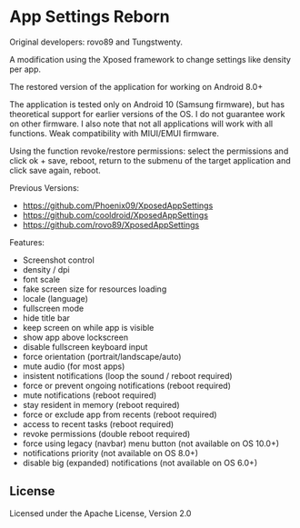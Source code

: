 App Settings Reborn
===========

Original developers: rovo89 and Tungstwenty.

A modification using the Xposed framework to change settings like density per app.

The restored version of the application for working on Android 8.0+

The application is tested only on Android 10 (Samsung firmware), but has theoretical support for earlier versions of the OS. I do not guarantee work on other firmware. I also note that not all applications will work with all functions.
Weak compatibility with MIUI/EMUI firmware.

Using the function revoke/restore permissions: select the permissions and click ok + save, reboot, return to the submenu of the target application and click save again, reboot.

Previous Versions:
- https://github.com/Phoenix09/XposedAppSettings
- https://github.com/cooldroid/XposedAppSettings
- https://github.com/rovo89/XposedAppSettings

Features:
- Screenshot control
- density / dpi
- font scale
- fake screen size for resources loading
- locale (language)
- fullscreen mode
- hide title bar
- keep screen on while app is visible
- show app above lockscreen
- disable fullscreen keyboard input
- force orientation (portrait/landscape/auto)
- mute audio (for most apps)
- insistent notifications (loop the sound / reboot required)
- force or prevent ongoing notifications (reboot required)
- mute notifications (reboot required)
- stay resident in memory (reboot required)
- force or exclude app from recents (reboot required)
- access to recent tasks (reboot required)
- revoke permissions (double reboot required)
- force using legacy (navbar) menu button (not available on OS 10.0+)
- notifications priority (not available on OS 8.0+)
- disable big (expanded) notifications (not available on OS 6.0+)

License
-------

Licensed under the Apache License, Version 2.0

